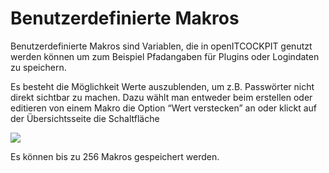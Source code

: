 # Benutzerdefinierte Makros

Benutzerdefinierte Makros sind Variablen, die in openITCOCKPIT genutzt werden können um zum Beispiel Pfadangaben für Plugins oder Logindaten zu speichern. 

Es besteht die Möglichkeit Werte auszublenden, um z.B. Passwörter nicht direkt sichtbar zu machen. Dazu wählt man entweder beim erstellen oder editieren von einem Makro die Option “Wert verstecken” an oder klickt auf der Übersichtsseite die Schaltfläche 

![](/images/userdefinedmacros-hidevalue.png)

Es können bis zu 256 Makros gespeichert werden.